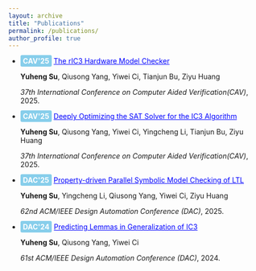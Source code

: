 ```yaml
---
layout: archive
title: "Publications"
permalink: /publications/
author_profile: true
---
```


- <span style="background-color: #87CEEB; color: white; padding: 3px 5px; border-radius: 3px; font-weight: bold;">CAV'25</span> <a href="https://arxiv.org/abs/2502.13605" style="color: blue;"><span style="color: blue;">The rIC3 Hardware Model Checker</span></a>

  **Yuheng Su**, Qiusong Yang, Yiwei Ci, Tianjun Bu, Ziyu Huang

  *37th International Conference on Computer Aided Verification(CAV)*, 2025.

- <span style="background-color: #87CEEB; color: white; padding: 3px 5px; border-radius: 3px; font-weight: bold;">CAV'25</span> <a href="" style="color: blue;"><span style="color: blue;">Deeply Optimizing the SAT Solver for the IC3 Algorithm</span></a>

  **Yuheng Su**, Qiusong Yang, Yiwei Ci, Yingcheng Li, Tianjun Bu, Ziyu Huang

  *37th International Conference on Computer Aided Verification(CAV)*, 2025.

- <span style="background-color: #87CEEB; color: white; padding: 3px 5px; border-radius: 3px; font-weight: bold;">DAC'25</span> <a href="" style="color: blue;"><span style="color: blue;">Property-driven Parallel Symbolic Model Checking of LTL</span></a>

  **Yuheng Su**, Yingcheng Li, Qiusong Yang, Yiwei Ci, Ziyu Huang

  *62nd ACM/IEEE Design Automation Conference (DAC)*, 2025.


- <span style="background-color: #87CEEB; color: white; padding: 3px 5px; border-radius: 3px; font-weight: bold;">DAC'24</span> <a href="https://dl.acm.org/doi/10.1145/3649329.3655970" style="color: blue;"><span style="color: blue;">Predicting Lemmas in Generalization of IC3</span></a>

  **Yuheng Su**, Qiusong Yang, Yiwei Ci

  *61st ACM/IEEE Design Automation Conference (DAC)*, 2024.
